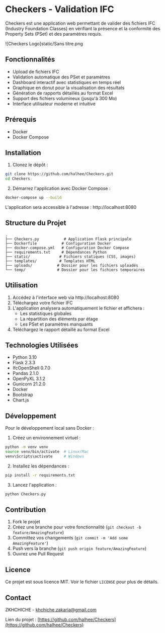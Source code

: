 # Checkers - Validation IFC

Checkers est une application web permettant de valider des fichiers IFC (Industry Foundation Classes) en vérifiant la présence et la conformité des Property Sets (PSet) et des paramètres requis.

![Checkers Logo]static/Sans titre.png

## Fonctionnalités

- Upload de fichiers IFC
- Validation automatique des PSet et paramètres
- Dashboard interactif avec statistiques en temps réel
- Graphique en donut pour la visualisation des résultats
- Génération de rapports détaillés au format Excel
- Support des fichiers volumineux (jusqu'à 300 Mo)
- Interface utilisateur moderne et intuitive

## Prérequis

- Docker
- Docker Compose

## Installation

1. Clonez le dépôt :
```bash
git clone https://github.com/halhee/Checkers.git
cd Checkers
```

2. Démarrez l'application avec Docker Compose :
```bash
docker-compose up --build
```

L'application sera accessible à l'adresse : http://localhost:8080

## Structure du Projet

```
.
├── Checkers.py           # Application Flask principale
├── Dockerfile           # Configuration Docker
├── docker-compose.yml   # Configuration Docker Compose
├── requirements.txt     # Dépendances Python
├── static/             # Fichiers statiques (CSS, images)
├── templates/          # Templates HTML
├── uploads/           # Dossier pour les fichiers uploadés
└── temp/              # Dossier pour les fichiers temporaires
```

## Utilisation

1. Accédez à l'interface web via http://localhost:8080
2. Téléchargez votre fichier IFC
3. L'application analysera automatiquement le fichier et affichera :
   - Les statistiques globales
   - La répartition des éléments par étage
   - Les PSet et paramètres manquants
4. Téléchargez le rapport détaillé au format Excel

## Technologies Utilisées

- Python 3.10
- Flask 2.3.3
- IfcOpenShell 0.7.0
- Pandas 2.1.0
- OpenPyXL 3.1.2
- Gunicorn 21.2.0
- Docker
- Bootstrap
- Chart.js

## Développement

Pour le développement local sans Docker :

1. Créez un environnement virtuel :
```bash
python -m venv venv
source venv/bin/activate  # Linux/Mac
venv\Scripts\activate     # Windows
```

2. Installez les dépendances :
```bash
pip install -r requirements.txt
```

3. Lancez l'application :
```bash
python Checkers.py
```

## Contribution

1. Fork le projet
2. Créez une branche pour votre fonctionnalité (`git checkout -b feature/AmazingFeature`)
3. Committez vos changements (`git commit -m 'Add some AmazingFeature'`)
4. Push vers la branche (`git push origin feature/AmazingFeature`)
5. Ouvrez une Pull Request

## Licence

Ce projet est sous licence MIT. Voir le fichier `LICENSE` pour plus de détails.

## Contact

ZKHCHICHE - khchiche.zakaria@gmail.com

Lien du projet : [https://github.com/halhee/Checkers](https://github.com/halhee/Checkers)
